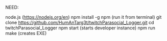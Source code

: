 NEED:

node.js (https://nodejs.org/en)
npm install -g npm (run it from terminal)
git clone https://github.com/HumAnTarg3t/twitchParasocial_Logger.git
cd twitchParasocial_Logger
npm start (starts developer instance)
npm run make (creates EXE)

